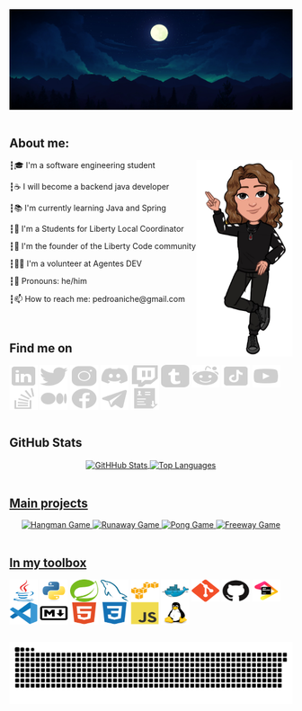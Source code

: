 
<div class="header" align="center">
<img alt="Front Cover" src="images/cover.jpg" align="center">
</div><br>

## About me:

<div class="about-me" align="center">
<img alt="Avatar" src="images/sticker-pa-clean.png" align="right" height="350">
<p align="left">┇&#127891 I'm a software engineering student</p>
<p align="left">┇&#9749 I will become a backend java developer</p>
<p align="left">┇&#128218 I'm currently learning Java and Spring</p>
<p align="left">┇&#128509 I'm a Students for Liberty Local Coordinator</p>
<p align="left">┇&#129428 I'm the founder of the Liberty Code community</p>
<p align="left">┇&#128373&#127995 I'm a volunteer at Agentes DEV</p>
<p align="left">┇&#127752 Pronouns: he/him</p>
<p align="left">┇&#128235 How to reach me: pedroaniche@gmail.com</p>
</div><br>

## Find me on

<div class="social-media" align="left">
<!--<a href="my-website-portfolio" title="Pedro Aniche"><img alt="Pedro Aniche" src="images/social-medias/resume-website-50.svg" align="center" width="50" height="40"></a>-->
<a href="https://www.linkedin.com/in/pedroaniche/" title="LinkedIn"><img alt="LinkedIn" src="images/social-medias/linkedin-50.svg" align="center" width="50" height="40"></a>
<a href="https://twitter.com/pedroaniche" title="Twitter"><img alt="Twitter" src="images/social-medias/twitter-50.svg" align="center" width="50" height="40"></a>
<a href="https://www.instagram.com/pedroaniche/" title="Instagram"><img alt="Instagram" src="images/social-medias/instagram-50.svg" align="center" width="50" height="40"></a>
<a href="https://discord.gg/9EgJckrMWg" title="Discord"><img alt="Discord" src="images/social-medias/discord-new-50.svg" align="center" width="50" height="40"></a>
<a href="https://www.twitch.tv/pedroaniche" title="Twitch"><img alt="Twitch" src="images/social-medias/twitch-50.svg" align="center" width="50" height="40"></a>
<a href="https://www.tumblr.com/blog/pedroaniche" title="Tumblr"><img alt="Tumblr" src="images/social-medias/tumblr-50.svg" align="center" width="50" height="40"></a>
<a href="https://www.reddit.com/user/pedroaniche" title="Reddit"><img alt="Reddit" src="images/social-medias/reddit-50.svg" align="center" width="50" height="40"></a>
<a href="https://www.tiktok.com/@pedroaniche" title="TikTok"><img alt="TikTok" src="images/social-medias/tiktok-50.svg"  align="center" width="50" height="40"></a>
<a href="https://www.youtube.com/channel/UCk_EjXICACRyml_xMS7VIvg" title="YouTube"><img alt="YouTube" src="images/social-medias/youtube-50.svg" align="center" width="50" height="40"></a>
<a href="https://stackoverflow.com/users/18808969/pedro-aniche" title="Stack Overflow"><img alt="Stack Overflow" src="images/social-medias/stack-overflow-50.svg"  align="center" width="50" height="40"></a>
<a href="https://medium.com/@pedroaniche" title="Medium"><img alt="Medium" src="images/social-medias/medium-50.svg" align="center" width="50" height="40"></a>
<a href="https://www.facebook.com/pedroaniche/" title="Facebook"><img alt="Facebook" src="images/social-medias/facebook-50.svg" align="center" width="50" height="40"></a>
<a href="https://medium.com/@pedroaniche" title="Telegram"><img alt="Telegram" src="images/social-medias/telegram-50.svg" align="center" width="50" height="40"></a>
<a href="my-resume" title="Resume"><img alt="Resume" src="images/social-medias/download-resume-50.svg" align="center" width="50" height="40"></a>
</div><br>

## GitHub Stats

<div class="my-stats" align="center">
<a href="https://github.com/pedroaniche">
<img alt="GitHHub Stats" src="https://github-readme-stats.vercel.app/api?username=pedroaniche&show_icons=true&count_private=true&include_all_commits=true&theme=codeSTACKr&hide_border=true&border_radius=20" align="center" height="180em"/>
<img alt="Top Languages" src="https://github-readme-stats.vercel.app/api/top-langs/?username=pedroaniche&layout=compact&langs_count=8&theme=codeSTACKr&hide_border=true&border_radius=10" align="center" height="180em"/>
</div><br>

## Main projects

<div class="my-projects" align="center">
<a href="https://github.com/pedroaniche">
<img alt="Hangman Game" src="https://github-readme-stats.vercel.app/api/pin/?username=pedroaniche&repo=hangman-game&theme=codeSTACKr&hide_border=true&border_radius=10"/>
<img alt="Runaway Game" src="https://github-readme-stats.vercel.app/api/pin/?username=pedroaniche&repo=runaway-game&theme=codeSTACKr&hide_border=true&border_radius=10"/>
<img alt="Pong Game" src="https://github-readme-stats.vercel.app/api/pin/?username=pedroaniche&repo=pong-game&theme=codeSTACKr&hide_border=true&border_radius=10"/>
<img alt="Freeway Game" src="https://github-readme-stats.vercel.app/api/pin/?username=pedroaniche&repo=freeway-game&theme=codeSTACKr&hide_border=true&border_radius=10"/>
</div><br>

## In my toolbox

<div class="tools-and-technologies" align="left">
<a href="" title="Java"><img alt="Java" src="images/technologies/java-original.svg" align="center" width="50" height="40"></a>
<a href="" title="Python"><img alt="Python" src="images/technologies/python-original.svg" align="center" width="50" height="40"></a>
<a href="" title="Spring"><img alt="Spring" src="images/technologies/spring-original.svg" align="center" width="50" height="40"></a>
<a href="" title="SQL"><img alt="SQL" src="images/technologies/mysql-original.svg" align="center" width="50" height="40"></a>
<a href="" title="AWS"><img alt="AWS" src="images/technologies/amazonwebservices-original.svg" align="center" width="50" height="40"></a>
<a href="" title="Docker"><img alt="Docker" src="images/technologies/docker-original.svg" align="center" width="50" height="40"></a>
<a href="" title="Git"><img alt="Git" src="images/technologies/git-original.svg" align="center" width="50" height="40"></a>
<a href="" title="GiHub"><img alt="GitHub" src="images/technologies/github-original.svg" align="center" width="50" height="40"></a>
<a href="" title="JetBrains"><img alt="JetBrains" src="images/technologies/jetbrains-original.svg" align="center" width="50" height="40"></a>
<a href="" title="VS Code"><img alt="VS-Code" src="images/technologies/vscode-original.svg" align="center" width="50" height="40"></a>
<a href="" title="Markdown"><img alt="Markdown" src="images/technologies/markdown-original.svg" align="center" width="50" height="40"></a>
<a href="" title="HTML5"><img alt="HTML" src="images/technologies/html5-plain.svg" align="center" width="50" height="40"></a>
<a href="" title="CSS3"><img alt="CSS" src="images/technologies/css3-plain.svg" align="center" width="50" height="40"></a>
<a href="" title="JavaScript"><img alt="JavaScript" src="images/technologies/javascript-original.svg" align="center" width="50" height="40"></a>
<a href="" title="Linux"><img alt="Linux" src="images/technologies/linux-original.svg" align="center" width="50" height="40"></a>
</div><br>

![Snake animation](https://github.com/pedroaniche/pedroaniche/blob/output/github-contribution-grid-snake.svg)
